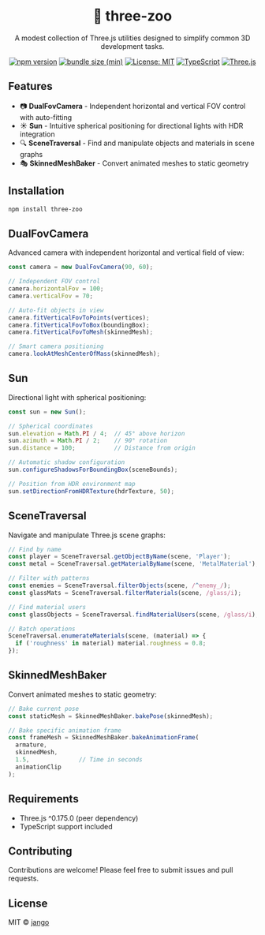 <p align="center">
  <h1 align="center">🦁 three-zoo</h1>
  <p align="center">
    A modest collection of Three.js utilities designed to simplify common 3D development tasks.
  </p>
</p>

<p align="center">
<a href="https://www.npmjs.com/package/three-zoo"><img src="https://img.shields.io/npm/v/three-zoo.svg" alt="npm version"></a>
<a href="https://bundlephobia.com/package/three-zoo"><img src="https://badgen.net/bundlephobia/min/three-zoo" alt="bundle size (min)"></a>
<a href="https://opensource.org/licenses/MIT"><img src="https://img.shields.io/badge/License-MIT-yellow.svg" alt="License: MIT"></a>
<a href="https://www.typescriptlang.org/"><img src="https://img.shields.io/badge/TypeScript-%5E5.8.0-blue" alt="TypeScript"></a>
<a href="https://threejs.org/"><img src="https://img.shields.io/badge/Three.js-%5E0.175.0-green" alt="Three.js"></a>
</p>

## Features

- 📷 **DualFovCamera** - Independent horizontal and vertical FOV control with auto-fitting
- ☀️ **Sun** - Intuitive spherical positioning for directional lights with HDR integration
- 🔍 **SceneTraversal** - Find and manipulate objects and materials in scene graphs
- 🎭 **SkinnedMeshBaker** - Convert animated meshes to static geometry

## Installation

```bash
npm install three-zoo
```

## DualFovCamera

Advanced camera with independent horizontal and vertical field of view:

```typescript
const camera = new DualFovCamera(90, 60);

// Independent FOV control
camera.horizontalFov = 100;
camera.verticalFov = 70;

// Auto-fit objects in view
camera.fitVerticalFovToPoints(vertices);
camera.fitVerticalFovToBox(boundingBox);
camera.fitVerticalFovToMesh(skinnedMesh);

// Smart camera positioning
camera.lookAtMeshCenterOfMass(skinnedMesh);
```

## Sun

Directional light with spherical positioning:

```typescript
const sun = new Sun();

// Spherical coordinates
sun.elevation = Math.PI / 4;  // 45° above horizon
sun.azimuth = Math.PI / 2;    // 90° rotation
sun.distance = 100;           // Distance from origin

// Automatic shadow configuration
sun.configureShadowsForBoundingBox(sceneBounds);

// Position from HDR environment map
sun.setDirectionFromHDRTexture(hdrTexture, 50);
```

## SceneTraversal

Navigate and manipulate Three.js scene graphs:

```typescript
// Find by name
const player = SceneTraversal.getObjectByName(scene, 'Player');
const metal = SceneTraversal.getMaterialByName(scene, 'MetalMaterial');

// Filter with patterns
const enemies = SceneTraversal.filterObjects(scene, /^enemy_/);
const glassMats = SceneTraversal.filterMaterials(scene, /glass/i);

// Find material users
const glassObjects = SceneTraversal.findMaterialUsers(scene, /glass/i);

// Batch operations
SceneTraversal.enumerateMaterials(scene, (material) => {
  if ('roughness' in material) material.roughness = 0.8;
});
```

## SkinnedMeshBaker

Convert animated meshes to static geometry:

```typescript
// Bake current pose
const staticMesh = SkinnedMeshBaker.bakePose(skinnedMesh);

// Bake specific animation frame
const frameMesh = SkinnedMeshBaker.bakeAnimationFrame(
  armature,
  skinnedMesh,
  1.5,              // Time in seconds
  animationClip
);
```

## Requirements

- Three.js ^0.175.0 (peer dependency)
- TypeScript support included

## Contributing

Contributions are welcome! Please feel free to submit issues and pull requests.

## License

MIT © [jango](https://github.com/jango-git)
